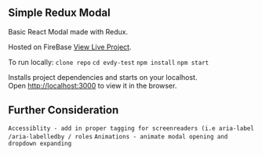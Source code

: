 ## Simple Redux Modal

Basic React Modal made with Redux.

Hosted on FireBase [View Live Project](https://evdy-test.web.app/).

To run locally:
`clone repo`
`cd evdy-test`
`npm install`
`npm start`

Installs project dependencies and starts on your localhost.<br />
Open [http://localhost:3000](http://localhost:3000) to view it in the browser.

## Further Consideration

`Accessiblity - add in proper tagging for screenreaders (i.e aria-label /aria-labelledby / roles`
`Animations - animate modal opening and dropdown expanding`
